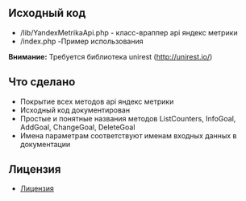 ## Исходный код
* /lib/YandexMetrikaApi.php - класс-враппер api яндекс метрики
* /index.php -Пример использования

**Внимание:** Требуется библиотека unirest (http://unirest.io/)

## Что сделано
* Покрытие всех методов api яндекс метрики
* Исходный код документирован
* Простые и понятные названия методов ListCounters, InfoGoal, AddGoal, ChangeGoal, DeleteGoal
* Имена параметрам соответствуют именам входных данных в документации

## Лицензия
* [Лицензия](https://github.com/webjeyros/YandexMetrikaApi/blob/master/LICENSE)


